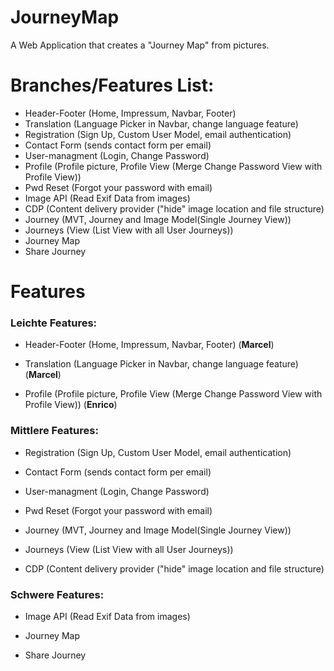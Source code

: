 
# JourneyMap
A Web Application that creates a "Journey Map" from pictures.

# Branches/Features List:
- Header-Footer (Home, Impressum, Navbar, Footer)
- Translation (Language Picker in Navbar, change language feature)
- Registration (Sign Up, Custom User Model, email authentication)
- Contact Form (sends contact form per email)
- User-managment (Login, Change Password)
- Profile (Profile picture, Profile View (Merge Change Password View with Profile View))
- Pwd Reset (Forgot your password with email)
- Image API (Read Exif Data from images)
- CDP (Content delivery provider ("hide" image location and file structure)
- Journey (MVT, Journey and Image Model(Single Journey View))
- Journeys (View (List View with all User Journeys))
- Journey Map 
- Share Journey

# Features

### Leichte Features:


-   Header-Footer (Home, Impressum, Navbar, Footer) (**Marcel**)

-   Translation (Language Picker in Navbar, change language feature) (**Marcel**)
    
-   Profile (Profile picture, Profile View (Merge Change Password View with Profile View)) (**Enrico**)

    

  

### Mittlere Features:

- Registration (Sign Up, Custom User Model, email authentication)
    
- Contact Form (sends contact form per email)
    
- User-managment (Login, Change Password)

- Pwd Reset (Forgot your password with email)

- Journey (MVT, Journey and Image Model(Single Journey View))

- Journeys (View (List View with all User Journeys))

- CDP (Content delivery provider ("hide" image location and file structure)
  

### Schwere Features:

- Image API (Read Exif Data from images)

- Journey Map 

- Share Journey

